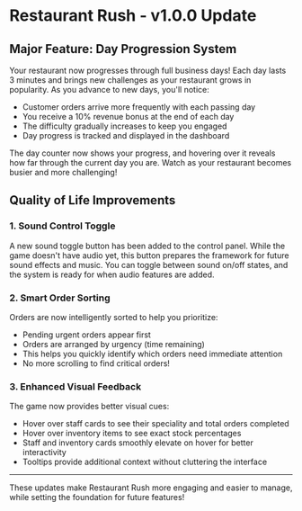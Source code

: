 # Restaurant Rush - v1.0.0 Update

## Major Feature: Day Progression System

Your restaurant now progresses through full business days! Each day lasts 3 minutes and brings new challenges as your restaurant grows in popularity. As you advance to new days, you'll notice:

- Customer orders arrive more frequently with each passing day
- You receive a 10% revenue bonus at the end of each day
- The difficulty gradually increases to keep you engaged
- Day progress is tracked and displayed in the dashboard

The day counter now shows your progress, and hovering over it reveals how far through the current day you are. Watch as your restaurant becomes busier and more challenging!

## Quality of Life Improvements

### 1. Sound Control Toggle
A new sound toggle button has been added to the control panel. While the game doesn't have audio yet, this button prepares the framework for future sound effects and music. You can toggle between sound on/off states, and the system is ready for when audio features are added.

### 2. Smart Order Sorting
Orders are now intelligently sorted to help you prioritize:
- Pending urgent orders appear first
- Orders are arranged by urgency (time remaining)
- This helps you quickly identify which orders need immediate attention
- No more scrolling to find critical orders!

### 3. Enhanced Visual Feedback
The game now provides better visual cues:
- Hover over staff cards to see their speciality and total orders completed
- Hover over inventory items to see exact stock percentages
- Staff and inventory cards smoothly elevate on hover for better interactivity
- Tooltips provide additional context without cluttering the interface

---

These updates make Restaurant Rush more engaging and easier to manage, while setting the foundation for future features!
